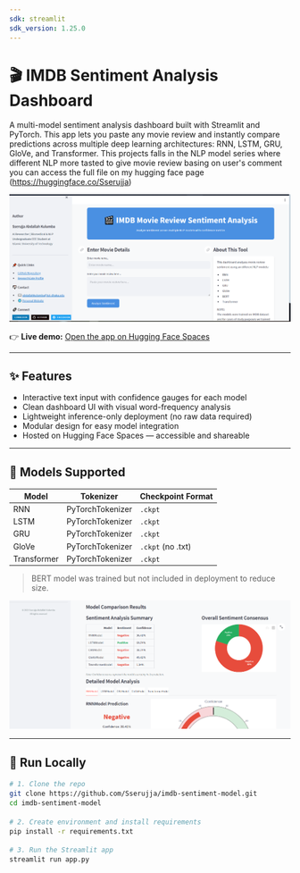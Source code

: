 ```yaml
---
sdk: streamlit
sdk_version: 1.25.0
---
```


# 🎬 IMDB Sentiment Analysis Dashboard

A multi-model sentiment analysis dashboard built with Streamlit and PyTorch. This app lets you paste any movie review and instantly compare predictions across multiple deep learning architectures: RNN, LSTM, GRU, GloVe, and Transformer.  This projects falls in the NLP model series where different NLP more tasted to give movie review basing on user's comment
you can access the full file on my hugging face page (https://huggingface.co/Sserujja)

![capture](image/capture.png)


👉 **Live demo:** [Open the app on Hugging Face Spaces](https://huggingface.co/spaces/Sserujja/imdb-sentiment-model)

---

## ✨ Features

- Interactive text input with confidence gauges for each model
- Clean dashboard UI with visual word-frequency analysis
- Lightweight inference-only deployment (no raw data required)
- Modular design for easy model integration
- Hosted on Hugging Face Spaces — accessible and shareable

---

## 🧠 Models Supported

| Model        | Tokenizer       | Checkpoint Format |
|--------------|------------------|-------------------|
| RNN          | PyTorchTokenizer | `.ckpt`           |
| LSTM         | PyTorchTokenizer | `.ckpt`           |
| GRU          | PyTorchTokenizer | `.ckpt`           |
| GloVe        | PyTorchTokenizer | `.ckpt` (no .txt) |
| Transformer  | PyTorchTokenizer | `.ckpt`           |

> BERT model was trained but not included in deployment to reduce size.

![capture2](image/capture2.png)


---

## 🚀 Run Locally

```bash
# 1. Clone the repo
git clone https://github.com/Sserujja/imdb-sentiment-model.git
cd imdb-sentiment-model

# 2. Create environment and install requirements
pip install -r requirements.txt

# 3. Run the Streamlit app
streamlit run app.py
